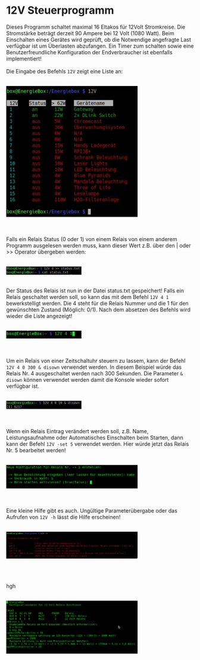 
# 12V Steuerprogramm

Dieses Programm schaltet maximal 16 Eltakos für 12Volt Stromkreise.
Die Stromstärke beträgt derzeit 90 Ampere bei 12 Volt (1080 Watt).
Beim Einschalten eines Gerätes wird geprüft, ob die Notwendige 
angefragte Last verfügbar ist um Überlasten abzufangen.
Ein Timer zum schalten sowie eine Benutzerfreundliche Konfiguration
der Endverbraucher ist ebenfalls implementiert!
<br>
<br>
Die Eingabe des Befehls `12V` zeigt eine Liste an:<br><br>
<p align="left"> 
    <img src="img/main.png" style="width: 70%;" alt="12V" >
</p>
<br><br>
Falls ein Relais Status (0 oder 1) von einem Relais von einem
anderem Programm ausgelesen werden muss, kann dieser Wert z.B. 
über den | oder >> Operator übergeben werden:
<br><br>
<p align="left"> 
    <img src="img/statusRelais.png" style="width: 40%;" alt="Relais Status von Relais Nr. 4" >
</p><br>
Der Status des Relais ist nun in der Datei status.txt gespeichert!
Falls ein Relais geschaltet werden soll, so kann das mit dem Befehl  
<code>12V 4 1</code> bewerkstelligt werden. Die 4 steht für die Relais Nummer und die
1 für den gewünschten Zustand (Möglich: 0/1). Nach dem absetzen des Befehls wird wieder die Liste angezeigt!
<br><br>
<p align="left"> 
    <img src="img/set.png" style="width: 40%;" alt="Relais Status von Relais Nr. 4 einschalten" >
</p><br>
<br>
Um ein Relais von einer Zeitschaltuhr steuern zu lassem, kann der Befehl <code>12V 4 0 300 & disown</code> verwendet 
werden. In diesem Beispiel würde das Relais Nr. 4 ausgeschaltet werden nach 300 Sekunden. Die Parameter <code>& disown</code>
können verwendet werden damit die Konsole wieder sofort verfügbar ist.
<br><br>
<p align="left"> 
    <img src="img/set_time.png" style="width: 40%;" alt="Relais Status von Relais Nr. 4 nach 300 Sekunden ausschalten" >
</p><br><br>
Wenn ein Relais Eintrag verändert werden soll, z.B. Name, Leistungsaufnahme oder Automatisches Einschalten beim Starten,
dann kann der Befehl <code>12V -set 5</code> verwendet werden. Hier würde jetzt das Relais Nr. 5 bearbeitet werden!
<br><br>
<p align="left"> 
    <img src="img/set_menu.png" style="width: 70%;" alt="12V Gerät konfigurieren" >
</p><br><br>
Eine kleine Hilfe gibt es auch. Ungültige Parameterübergabe oder das Aufrufen von <code>12V -h</code> lässt die Hilfe erscheinen!
<br><br>
<p align="left"> 
    <img src="img/help.png" style="width: 70%;" alt="12V Hilfe anzeigen" >
</p><br><br>

hgh
<br><br>
<p align="left"> 
    <img src="img/config.png" style="width: 70%;" alt="12V config.ini anpassen" >
</p><br>




